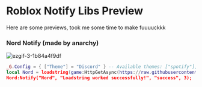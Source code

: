 # Roblox Notify Libs Preview
Here are some previews, took me some time to make fuuuuckkk

### Nord Notify (made by anarchy)
![ezgif-3-1b84a4f9df](https://github.com/razerbignamer/notification-stuff/assets/66913721/65f7f577-e77f-41ae-8ee9-ec136b9fa691)


```lua
_G.Config = { ["Theme"] = "Discord" } -- Available themes: ["spotify"], ["discord"], ["light"], ["dark"]
local Nord = loadstring(game:HttpGetAsync(https://raw.githubusercontent.com/razerbignamer/notification-stuff/main/Modules/NordModule.lua", true))();
Nord:Notify("Nord", "Loadstring worked successfully!", "success", 3);
```
